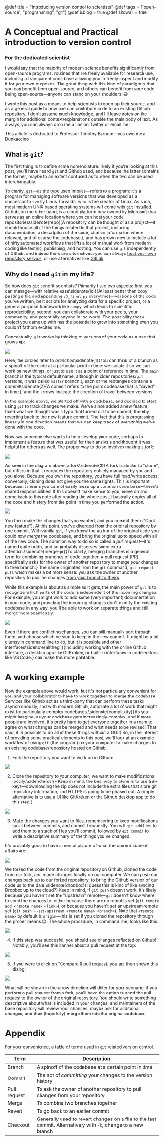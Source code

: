 
@def title = "Introducing version control to scientists"
@def tags = ["open-source", "programming", "git"]
@def isblog = true
@def showall = true

# A Conceptual and Practical introduction to version control

### For the dedicated scientist

I would say that the majority of modern science benefits significantly from open-source programs: routines that are freely available for research use, including a transparent code base allowing you to freely inspect and modify it for your own purposes. The great thing with this kind of paradigm is that you can benefit from open-source, and others can benefit from *your* code being open-source&mdash;anyone can stand on your shoulders! 😃

I wrote this post as a means to help scientists to open up their source, and as a general guide to how one can contribute code to an existing Github repository. I don't assume much knowledge, and I'll leave notes on the margin for additional context/explanations outside the main body of text. As always, you can always drop me a line on Twitter or email me!

This article is dedicated to Professor Timothy Barnum&mdash;you owe me a Dunkaccino

## What is `git`?

The first thing is to define some nomenclature: likely if you're looking at this post, you'll have heard `git` and Github used, and because the latter contains the former, maybe to an extent confused as to when the two can be used interchangably.

To clarify, `git`&mdash;as the type used implies&mdash;refers to a [program](https://en.wikipedia.org/wiki/Git): it's a program for managing software versions that was developed as a successor to `svm` by Linus Torvalds, who is the creator of Linux. As such, most modern UNIX based operating systems will come with `git` installed. Github, on the other hand, is a cloud platform now owned by Microsoft that serves as an online location where you can host your code repositories\sidenote{repo}{A repository can be thought of as a project&mdash;it should house all of the things related to that project, including documentation, a description of the code, citation information where relevant, and of course the codebase.}, and has grown now to include a lot of nifty automated workflows that lifts a lot of manual work from modern coding like testing, publishing, and hosting. You can use `git` independently of Github, and indeed there are alternatives: you can always [host your own repository service](https://gogs.io/), or use alternatives like [GitLab](https://gitlab.com).

## Why do I need `git` in my life?

So how does `git` benefit scientists? Primarily I see two aspects: first, you can manage&mdash;with relative ease\sidenote{lol}{At least better than copy pasting a file and appending `v6_final.py` everytime}&mdash;versions of the code you've written, be it scripts for analyzing data for a specific project, or a general purpose framework like `numpy`, which lends to scientific reproducibility; second, you can collaborate with your peers, your community, and potentially anyone in the world. The possibility that a project you came up with has the potential to grow into something even you couldn't fathom excites me.

Conceptually, `git` works by thinking of versions of your code as a tree that grows up:

![](/assets/posts/2021-10/github-tree-1.svg)

Here, the circles refer to *branches*\sidenote{1}{You can think of a branch as a spinoff of the code at a particular point in time: we isolate it so we can work on new things, or just to use it as a point of reference in time. The `main` branch is the typical default name, although in older repositories/`git` versions, it was called `master` branch.}, each of the rectangles contains a *commit*\sidenote{2}{A commit refers to the point codebase that is "saved" in time.}, and the arrows indicate the direction of travel between versions. 

In the example above, we started off with a codebase, and decided to start using `git` to track changes we make. We've since added a new feature, fixed what we thought was a typo that turned out to be correct, thereby reverting back to the new feature commit. The fact that this is progressing linearly in one direction means that we can keep track of *everything* we've done with the code.

Now say someone else wants to help develop your code, perhaps to implement a feature that was useful for their analysis and thought it was helpful for others as well. The proper way to do so involves making a *fork*:

![](/assets/posts/2021-10/github-tree-2.svg)

As seen in the diagram above, a fork\sidenote{3}{A fork is similar to "clone", but differs in that it recreates the repository entirely managed by you and you alone. Because you own the repository, you have full read/write access; conversely, cloning does not give you the same rights. This is important because it means you cannot easily mess up a common code base&mdash;there's shared responsibilities! If this doesn't make sense to you, move on and come back to this note after reading the whole post.} basically copies all of the code and history from the point in time you performed the action. 

![](/assets/posts/2021-10/github-tree-3.svg)

You then make the changes that you wanted, and you commit them ("Cool new feature"). At this point, you've diverged from the original repository by one commit. With vanilla `git`, if you know the author of the original code you could now *merge* the codebases, and bring the original up to speed with all of the new code. The common way to do so is called a *pull request*&mdash;it's named quite oddly, and so probably deserves some extra attention.\sidenote{merge-pr}{To clarify, merging branches is a general term for combining branches of code together. A pull request (PR) specifically asks for the owner of another repository to merge *your* changes to their branch.} The name originates from the `git` command, `git request-pull` which makes a bit more sense: you ask the owner of another repository to *pull* the changes [from your branch to theirs](https://git-scm.com/docs/git-request-pull).

While this example is about as simple as it gets, the main power of `git` is to recognize which parts of the code is independent of the incoming changes. For example, you might work to add some (very important) documentation in your code, and providing the incoming changes don't modify the existing codebase in any way, you'll be able to work on separate things and still merge them seamlessly:

![](/assets/posts/2021-10/github-tree-4.svg)

Even if there are conflicting changes, you can still manually sort through them, and choose which version to keep in the new commit. It might be a bit clumsy in command line to do, but it is possible and other interfaces\sidenote{allthegit}{Including working with the online Github interface, a desktop app like GitKraken, or built-in interfaces in code editors like VS Code.} can make this more palatable.

# A working example

Now the example above would work, but it's not particularly convenient for you and your collaborator to have to work together to merge the codebase. Services like Github act as a third-party that can perform these tasks asynchronously, and with modern Github, automate a lot of work that might exist for particularly complex codebases.\sidenote{complexity}{As you might imagine, as your codebase gets increasingly complex, and if more people are involved, it's pretty hard to get everyone together in a room to agree on what changes can be merged and what needs to be revised! That said, it IS possible to do all of these things without a GUI!} So, in the interest of providing some practical elements to this post, we'll look at an example workflow of using `git` (the program) on your computer to make changes to an existing codebase/repository hosted on Github.

1. Fork the repository you want to work on in Github:

![](/assets/posts/2021-10/github-fork.png)

2. Clone the repository to your computer; we want to make modifications locally.\sidenote{ssh}{Keep in mind, the best way to clone is to use SSH keys&mdash;downloading the zip does not include the extra files that store git repository information, and HTTPS is going to be phased out. A simple alternative is to use a UI like GitKraken or the Github desktop app to do this step.}

![](/assets/posts/2021-10/github-clone.png)

3. Make the changes you want to files, remembering to keep modifications small between commits, and commit frequently. You will `git add` files to add them to a stack of files you'll commit, followed by `git commit` to write a descriptive summary of the things you've changed.

It's probably good to have a mental picture of what the current state of affairs are:

![](/assets/posts/2021-10/git-relationships.svg)

We forked the code from the original repository on Github, cloned the code from our fork, and made changes locally on our computer. We can *push* our changes back up to our forked repository, to bring the Github version of our code up to the date.\sidenote{dropbox}{I guess this is kind of like syncing Dropbox up to the cloud?} Keep in mind, if `git push` doesn't work, it's likely because you haven't set the "upstream" remote&mdash;`git` doesn't know where to send the changes to: either because there are no remotes set (`git remote add <remote name> <link>`), or because you haven't set an upstream remote yet (`git push --set-upstream <remote name> <branch>`). Note that `<remote name>` by default is `origin`&mdash;this is set if you cloned the repository through the proper means 😉. The whole procedure, in command line, looks like this:

![](/assets/posts/2021-10/local-git.png)

4. If this step was succesful, you should see changes reflected on Github! Notably, you'll see this banner about a pull request at the top:

![](/assets/posts/2021-10/show-pr.png)

5. If you were to click on "Compare & pull request, you are then shown this dialog:

![](/assets/posts/2021-10/make-pr.png)

What will be shown in the arrow direction will differ for your scenario: if you perform a pull request from a fork, you'll have the option to send the pull request to the owner of the original repository. You should write something descriptive about what is included in your changes, and maintainers of the base repository will review your changes, maybe ask for additional changes, and then (hopefully) merge them into the original codebase.

# Appendix

For your convenience, a table of terms used in `git` related version control.

| Term | Description |
|------|-------------|
| Branch | A spinoff of the codebase at a certain point in time |
| Commit | The act of *committing* your changes to the version history |
| Pull request | To ask the owner of another repository to pull changes from your repository |
| Merge | To combine two branches together |
| Revert | To go back to an earlier commit |
| Checkout | Generally used to revert changes on a file to the last commit. Alternatively with `-b`, change to a new branch |

